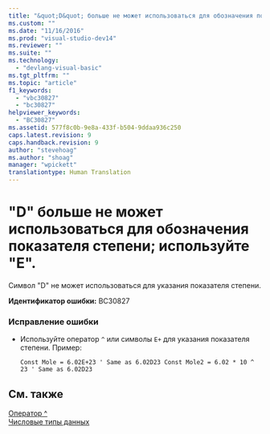 ```yaml
---
title: "&quot;D&quot; больше не может использоваться для обозначения показателя степени; используйте &quot;E&quot;. | Microsoft Docs"
ms.custom: ""
ms.date: "11/16/2016"
ms.prod: "visual-studio-dev14"
ms.reviewer: ""
ms.suite: ""
ms.technology: 
  - "devlang-visual-basic"
ms.tgt_pltfrm: ""
ms.topic: "article"
f1_keywords: 
  - "vbc30827"
  - "bc30827"
helpviewer_keywords: 
  - "BC30827"
ms.assetid: 577f8c0b-9e8a-433f-b504-9ddaa936c250
caps.latest.revision: 9
caps.handback.revision: 9
author: "stevehoag"
ms.author: "shoag"
manager: "wpickett"
translationtype: Human Translation
---
```

# &quot;D&quot; больше не может использоваться для обозначения показателя степени; используйте &quot;E&quot;.
Символ "D" не может использоваться для указания показателя степени.  
  
 **Идентификатор ошибки:** BC30827  
  
### Исправление ошибки  
  
-   Используйте оператор `^` или символы `E+` для указания показателя степени. Пример:  
  
    ```  
    Const Mole = 6.02E+23 ' Same as 6.02D23 Const Mole2 = 6.02 * 10 ^ 23 ' Same as 6.02D23  
    ```  
  
## См. также  
 [Оператор ^](../../visual-basic/language-reference/operators/exponentiation-operator.md)   
 [Числовые типы данных](../../visual-basic/programming-guide/language-features/data-types/numeric-data-types.md)